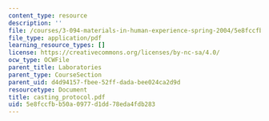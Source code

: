```yaml
---
content_type: resource
description: ''
file: /courses/3-094-materials-in-human-experience-spring-2004/5e8fccfbb50a0977d1dd78eda4fdb283_casting_protocol.pdf
file_type: application/pdf
learning_resource_types: []
license: https://creativecommons.org/licenses/by-nc-sa/4.0/
ocw_type: OCWFile
parent_title: Laboratories
parent_type: CourseSection
parent_uid: d4d94157-fbee-52ff-dada-bee024ca2d9d
resourcetype: Document
title: casting_protocol.pdf
uid: 5e8fccfb-b50a-0977-d1dd-78eda4fdb283
---
```

